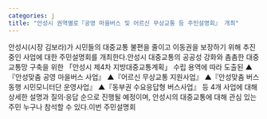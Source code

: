 ```yaml
---
categories: j
title: "안성시 권역별로『공영 마을버스 및 어르신 무상교통 등 주민설명회』 개최"
---
```

안성시(시장 김보라)가 시민들의 대중교통 불편을 줄이고 이동권을 보장하기 위해 추진 중인 사업에 대한 주민설명회를 개최한다.안성시 대중교통의 공공성 강화와 촘촘한 대중교통망 구축을 위한 「안성시 제4차 지방대중교통계획」 수립 용역에 따라 도출된 ▲『안성맞춤 공영 마을버스 사업』 ▲『어르신 무상교통 지원사업』 ▲『안성맞춤 버스동행 시민모니터단 운영사업』 ▲『동부권 수요응답형 버스사업』 등 4개 사업에 대해 상세한 설명과 질의·응답 순으로 진행될 예정이며, 안성시의 대중교통에 대해 관심 있는 주민 누구나 참석할 수 있다.이번 주민설명회